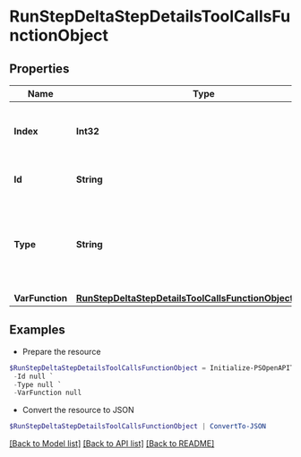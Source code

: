 # RunStepDeltaStepDetailsToolCallsFunctionObject
## Properties

Name | Type | Description | Notes
------------ | ------------- | ------------- | -------------
**Index** | **Int32** | The index of the tool call in the tool calls array. | 
**Id** | **String** | The ID of the tool call object. | [optional] 
**Type** | **String** | The type of tool call. This is always going to be &#x60;function&#x60; for this type of tool call. | 
**VarFunction** | [**RunStepDeltaStepDetailsToolCallsFunctionObjectFunction**](RunStepDeltaStepDetailsToolCallsFunctionObjectFunction.md) |  | [optional] 

## Examples

- Prepare the resource
```powershell
$RunStepDeltaStepDetailsToolCallsFunctionObject = Initialize-PSOpenAPIToolsRunStepDeltaStepDetailsToolCallsFunctionObject  -Index null `
 -Id null `
 -Type null `
 -VarFunction null
```

- Convert the resource to JSON
```powershell
$RunStepDeltaStepDetailsToolCallsFunctionObject | ConvertTo-JSON
```

[[Back to Model list]](../README.md#documentation-for-models) [[Back to API list]](../README.md#documentation-for-api-endpoints) [[Back to README]](../README.md)

